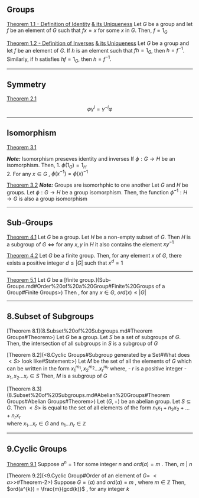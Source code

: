 
## Groups

[Theorem 1.1 - Definition of Identity](<1.Groups#More on Identity Element:#Uniqueness of Identity>) [& its Uniqueness](<#1.Groups#More on Identity Element:>)
Let $G$ be a group and let $f$ be an element of $G$ such that $f x = x$ for some $x$ in $G$.
Then, $f = 1_{G}$

[Theorem 1.2 - Definition of Inverses](<1.Groups#Inverses:#Uniqueness of Inverses:>) [& its Uniqueness](<1.Groups#Inverses:>)
Let $G$ be a group and let $f$ be an element of $G$.
If $h$ is an element such that $fh = 1_{G}$, then $h = f^{-1}$.
Similarly,
	if $h$ satisfies $hf = 1_{G}$, then
	$h = f^{-1}$.

-------------
## Symmetry

[Theorem 2.1](<2.Symmetry#Important Observation:#Compositions with Algebra>)
$$
\varphi \gamma ^{i} = \gamma ^{-i} \varphi
$$

-----------------------------------
## Isomorphism

[Theorem 3.1](<3.Isomorphism#Theorem-1>)

***Note:*** Isomorphism preseves identity and inverses
	If $\phi: G \rightarrow H$ be an isomorphism. Then,
		1. $\phi(1_{G}) = 1_{H}$	
		2. For any $x \in G$ , $\phi(x^{-1}) = \phi(x)^{-1}$


[Theorem 3.2](<3.Isomorphism#Theorem 2>)
***Note:*** Groups are isomorhphic to one another
	Let $G$ and $H$ be groups. Let $\phi:G \rightarrow H$ be a group isomorphism.
	Then, the function $\phi ^{-1}: H \rightarrow G$ is also a group isomorphism


-----------------------------

## Sub-Groups

[Theorem 4.1](<4.Sub-Groups.md#A Test for Subgroups#Theorem>)
	Let $G$ be a group. Let $H$ be a non-empty subset of $G$.
	Then $H$ is a subgroup of $G$ $\iff$ for any $x,y$ in $H$ it also contains the element $xy^{-1}$

[Theorem 4.2](<4.Sub-Groups#Order of a Group:#Finite Groups:#Theorem>)
	Let $G$ be a finite group. Then, for any element $x$ of $G$, there exists a positive integer $d \leq |G|$ such that $x^{d} = 1$


---------------------


[Theorem 5.1](<5.Lagrange's Theorem.md#Theorem>)
	Let $G$ be a [finite group.](Sub-Groups.md#Order%20of%20a%20Group#Finite%20Groups of a Group#Finite Groups>) Then , for any $x \in G$, 
	$ord(x) \leq |G|$

------------------------------------

## 8.Subset of Subgroups

[Theorem 8.1](8.Subset%20of%20Subgroups.md#Theorem Groups#Theorem>)
Let $G$ be a group. Let $S$ be a set of subgroups of $G$. Then, the intersection of all subgroups in $S$ is a subgroup of $G$

[Theorem 8.2](<8.Cyclic Groups#Subgroup generated by a Set#What does $<S>$ look like#Statement:>)
Let $M$ be the set of all the elements of $G$ which can be written in the form
$x_{1}^{m_{1}} ,x_{2}^{m_{2}} \dots x_{r}^{m_{r}}$ 
where,
	- $r$ is a positive integer
	- $x_{1},x_{2}\dots x_{r} \in S$
Then, $M$ is a subgroup of $G$

[Theorem 8.3](8.Subset%20of%20Subgroups.md#Abelian%20Groups#Theorem Groups#Abelian Groups#Theorem>)
Let $(G, +)$ be an abelian group. Let $S \subseteq G$. Then $<S>$ is equal to the set of all elements of the form $n_{1}x_{1}+n_{2}x_{2}+\dots +n_{r}x_{r}$  
where  $x_{1}\dots x_{r} \in G$ and  $n_{1}\dots n_{r} \in \mathbb{Z}$

----------------------

## 9.Cyclic Groups

[Theorem 9.1](<9.Cyclic Groups.md#Structure of Cyclic Groups#Case 2: $ord(a)$ is finite#Theorem:>)
Suppose $a^{n}=1$ for some integer $n$ and $ord(a)=m$ . Then, $m \: | \: n$

[Theorem 9.2](<9.Cyclic Group#Order of an element of $G = \: <a>$>#Theorem-2>)
Suppose $G = \langle a \rangle$ and $ord(a)=m$ , where $m \in \mathbb{Z}$
Then, $ord(a^{k}) = \frac{m}{gcd(k)}$ , for any integer $k$




